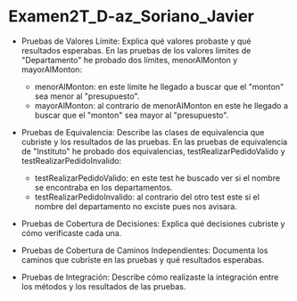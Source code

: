 # Examen2T_D-az_Soriano_Javier

- Pruebas de Valores Límite: Explica qué valores probaste y qué resultados esperabas.
En las pruebas de los valores límites de "Departamento" he probado dos límites, menorAlMonton y mayorAlMonton:
   - menorAlMonton: en este limite he llegado a buscar que el "monton" sea menor al "presupuesto".
   - mayorAlMonton: al contrario de menorAlMonton en este he llegado a buscar que el "monton" sea mayor al "presupuesto".

- Pruebas de Equivalencia: Describe las clases de equivalencia que cubriste y los resultados de las pruebas.
En las pruebas de equivalencia de "Instituto" he probado dos equivalencias, testRealizarPedidoValido y testRealizarPedidoInvalido:
   - testRealizarPedidoValido: en este test he buscado ver si el nombre se encontraba en los departamentos.
   - testRealizarPedidoInvalido: al contrario del otro test este si el nombre del departamento no exciste pues nos avisara.

- Pruebas de Cobertura de Decisiones: Explica qué decisiones cubriste y cómo verificaste cada una.

- Pruebas de Cobertura de Caminos Independientes: Documenta los caminos que cubriste en las pruebas y qué resultados esperabas.

- Pruebas de Integración: Describe cómo realizaste la integración entre los métodos y los resultados de las pruebas.
